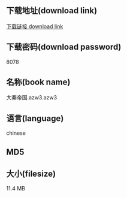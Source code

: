 ## 下载地址(download link)
[下载链接 download link](https://tutu365.netlify.app/?s=%E5%A4%A7%E7%A7%A6%E5%B8%9D%E5%9B%BD.azw3)

## 下载密码(download password)
8078

## 名称(book name)
大秦帝国.azw3.azw3

## 语言(language)
chinese

## MD5


## 大小(filesize)
11.4 MB
